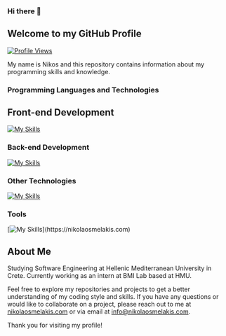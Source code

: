 ### Hi there 👋

<!--
**nikosmelakis/nikosmelakis** is a ✨ _special_ ✨ repository because its `README.md` (this file) appears on your GitHub profile.

Here are some ideas to get you started:

- 🔭 I’m currently working on ...
- 🌱 I’m currently learning ...
- 👯 I’m looking to collaborate on ...
- 🤔 I’m looking for help with ...
- 💬 Ask me about ...
- 📫 How to reach me: ...
- 😄 Pronouns: ...
- ⚡ Fun fact: ...
-->

## Welcome to my GitHub Profile

[![Profile Views](https://komarev.com/ghpvc/?username=nikosmelakis)](https://github.com/nikosmelakis)

My name is Nikos and this repository contains information about my programming skills and knowledge. 

### Programming Languages and Technologies

## Front-end Development

[![My Skills](https://skillicons.dev/icons?i=html,,css,,js,,react)](https://nikolaosmelakis.com)

### Back-end Development

[![My Skills](https://skillicons.dev/icons?i=java,,php,,nodejs,,mongodb,,mysql)](https://nikolaosmelakis.com)

### Other Technologies
[![My Skills](https://skillicons.dev/icons?i=flutter,,dart,,c,,cpp,,cs,,octave,,postgres,,py,,sqlite)](https://nikolaosmelakis.com)


### Tools 
[![My Skills](https://skillicons.dev/icons?i=ps,,unity,,vscode,,wordpress,,)](https://nikolaosmelakis.com)


## About Me
Studying Software Engineering at Hellenic Mediterranean University in Crete. 
Currently working as an intern at BMI Lab based at HMU.

Feel free to explore my repositories and projects to get a better understanding of my coding style and skills. If you have any questions or would like to collaborate on a project, please reach out to me at [nikolaosmelakis.com](https://nikolaosmelakis.com) or via email at info@nikolaosmelakis.com.

Thank you for visiting my profile!
